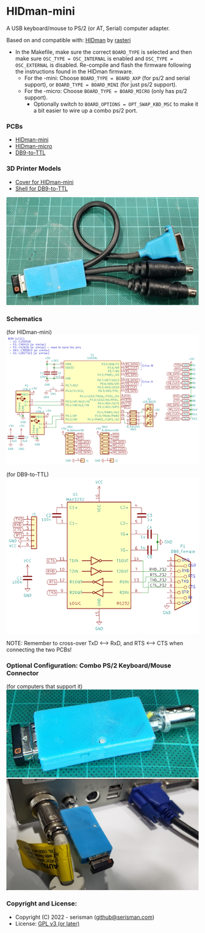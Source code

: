 # HIDman-mini
A USB keyboard/mouse to PS/2 (or AT, Serial) computer adapter.

Based on and compatible with: [HIDman](https://github.com/rasteri/HIDman) by [rasteri](https://github.com/rasteri)
 - In the Makefile, make sure the correct `BOARD_TYPE` is selected and then make sure `OSC_TYPE = OSC_INTERNAL` is enabled and `OSC_TYPE = OSC_EXTERNAL` is disabled.  Re-compile and flash the firmware following the instructions found in the HIDman firmware.
   - For the -mini: Choose `BOARD_TYPE = BOARD_AXP` (for ps/2 and serial support), or `BOARD_TYPE = BOARD_MINI` (for just ps/2 support).
   - For the -micro: Choose `BOARD_TYPE = BOARD_MICRO` (only has ps/2 support).
     - Optionally switch to `BOARD_OPTIONS = OPT_SWAP_KBD_MSC` to make it a bit easier to wire up a combo ps/2 port.

### PCBs
- [HIDman-mini](KiCad%20PCBs/HIDman-mini/)
- [HIDman-micro](KiCad%20PCBs/HIDman-micro/)
- [DB9-to-TTL](KiCad%20PCBs/DB9-to-TTL/)

### 3D Printer Models
- [Cover for HIDman-mini](3D%20Printer%20Models/HIDman-mini/)
- [Shell for DB9-to-TTL](3D%20Printer%20Models/DB9-Shell/)

![Finished](https://github.com/serisman/HIDman-mini/blob/main/pictures/HIDman-mini/Finished.jpg?raw=true)

### Schematics
(for HIDman-mini)
![Schematic](https://github.com/serisman/HIDman-mini/blob/main/KiCad%20PCBs/HIDman-mini/output/Schematic.png?raw=true)

(for DB9-to-TTL)
![Schematic](https://github.com/serisman/HIDman-mini/blob/main/KiCad%20PCBs/DB9-to-TTL/output/Schematic.png?raw=true)

NOTE: Remember to cross-over TxD <--> RxD, and RTS <--> CTS when connecting the two PCBs!

### Optional Configuration: Combo PS/2 Keyboard/Mouse Connector
(for computers that support it)
![Combo PS/2 Keyboard/Mouse](https://github.com/serisman/HIDman-mini/blob/main/pictures/HIDman-mini/Combo%20PS2%20KB%20MS.jpg?raw=true)
![Combo PS/2 Keyboard/Mouse on PC](https://github.com/serisman/HIDman-mini/blob/main/pictures/HIDman-mini/Combo%20PS2%20KB%20MS%20on%20PC.jpg?raw=true)

### Copyright and License:
- Copyright (C) 2022 - serisman (github@serisman.com)
- License: [GPL v3 (or later)](LICENSE)
